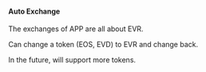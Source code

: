 #### Auto Exchange

The exchanges of APP are all about EVR. 

Can change a token (EOS, EVD) to EVR and change back.

In the future, will support more tokens.
